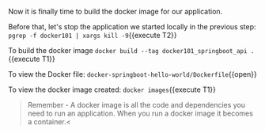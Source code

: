 Now it is finally time to build the docker image for our application.

Before that, let's stop the application we started locally in the previous step: `pgrep -f docker101 | xargs kill -9`{{execute T2}}

To build the docker image `docker build --tag docker101_springboot_api .`{{execute T1}}

To view the Docker file: `docker-springboot-hello-world/Dockerfile`{{open}}

To view the docker image created: `docker images`{{execute T1}}

>Remember - A docker image is all the code and dependencies you need to run an application.  When you run a docker image it becomes a container.<